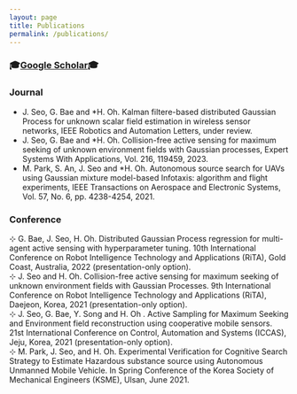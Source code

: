 ```yaml
---
layout: page
title: Publications
permalink: /publications/
---
```


### 🎓[Google Scholar](https://scholar.google.com/citations?user=1XgZM2AAAAAJ&hl=ko)🎓

### Journal
  - J. Seo, G. Bae and *H. Oh. Kalman filtere-based distributed Gaussian Process for unknown scalar field estimation in wireless sensor networks, IEEE Robotics and Automation Letters, under review. <br>
  - J. Seo, G. Bae and *H. Oh. Collision-free active sensing for maximum seeking of unknown environment fields with Gaussian processes, Expert Systems With Applications, Vol. 216, 119459, 2023. <br>
  - M. Park, S. An, J. Seo and *H. Oh. Autonomous source search for UAVs using Gaussian mixture model-based Infotaxis: algorithm and flight experiments, IEEE Transactions on Aerospace and Electronic Systems, Vol. 57, No. 6, pp. 4238-4254, 2021.
  
### Conference
  ⊹ G. Bae, J. Seo, H. Oh. Distributed Gaussian Process regression for multi-agent active sensing with hyperparameter tuning. 10th International Conference on Robot Intelligence Technology and Applications (RiTA), Gold Coast, Australia, 2022 (presentation-only option). <br>
  ⊹ J. Seo and H. Oh. Collision-free active sensing for maximum seeking of unknown environment fields with Gaussian Processes. 9th International Conference on Robot Intelligence Technology and Applications (RiTA), Daejeon, Korea, 2021 (presentation-only option). <br>
  ⊹ J. Seo, G. Bae,  Y. Song and H. Oh . Active Sampling for Maximum Seeking and Environment field reconstruction using cooperative mobile sensors. 21st International Conference on Control, Automation and Systems (ICCAS), Jeju, Korea, 2021 (presentation-only option). <br>
  ⊹ M. Park, J. Seo, and H. Oh. Experimental Verification for Cognitive Search Strategy to Estimate Hazardous substance source using Autonomous Unmanned Mobile Vehicle. In Spring Conference of the Korea Society
    of Mechanical Engineers (KSME), Ulsan, June 2021.

[jekyll-organization]: https://github.com/jekyll


